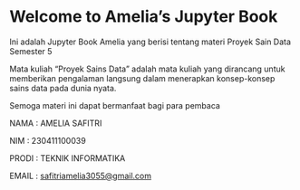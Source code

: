 # Welcome to Amelia’s Jupyter Book
Ini adalah Jupyter Book Amelia yang berisi tentang materi Proyek Sain Data Semester 5

Mata kuliah “Proyek Sains Data” adalah mata kuliah yang dirancang untuk memberikan pengalaman langsung dalam menerapkan konsep-konsep sains data pada dunia nyata.

Semoga materi ini dapat bermanfaat bagi para pembaca

NAMA    : AMELIA SAFITRI

NIM     : 230411100039

PRODI   : TEKNIK INFORMATIKA

EMAIL   : safitriamelia3055@gmail.com
